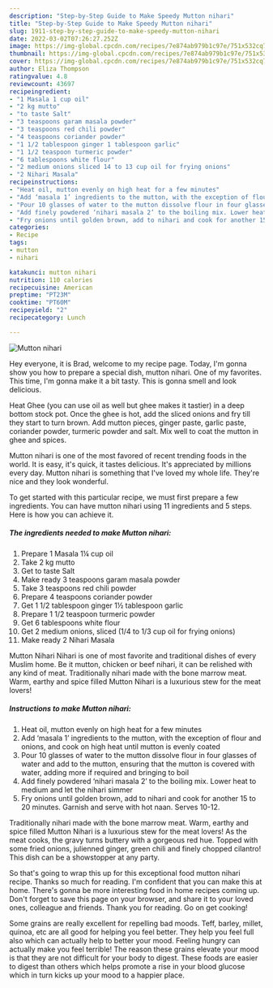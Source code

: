 ```yaml
---
description: "Step-by-Step Guide to Make Speedy Mutton nihari"
title: "Step-by-Step Guide to Make Speedy Mutton nihari"
slug: 1911-step-by-step-guide-to-make-speedy-mutton-nihari
date: 2022-03-02T07:26:27.252Z
image: https://img-global.cpcdn.com/recipes/7e874ab979b1c97e/751x532cq70/mutton-nihari-recipe-main-photo.jpg
thumbnail: https://img-global.cpcdn.com/recipes/7e874ab979b1c97e/751x532cq70/mutton-nihari-recipe-main-photo.jpg
cover: https://img-global.cpcdn.com/recipes/7e874ab979b1c97e/751x532cq70/mutton-nihari-recipe-main-photo.jpg
author: Eliza Thompson
ratingvalue: 4.8
reviewcount: 43697
recipeingredient:
- "1 Masala 1 cup oil"
- "2 kg mutto"
- "to taste Salt"
- "3 teaspoons garam masala powder"
- "3 teaspoons red chili powder"
- "4 teaspoons coriander powder"
- "1 1/2 tablespoon ginger 1 tablespoon garlic"
- "1 1/2 teaspoon turmeric powder"
- "6 tablespoons white flour"
- "2 medium onions sliced 14 to 13 cup oil for frying onions"
- "2 Nihari Masala"
recipeinstructions:
- "Heat oil, mutton evenly on high heat for a few minutes"
- "Add ‘masala 1’ ingredients to the mutton, with the exception of flour and onions, and cook on high heat until mutton is evenly coated"
- "Pour 10 glasses of water to the mutton dissolve flour in four glasses of water and add to the mutton, ensuring that the mutton is covered with water, adding more if required and bringing to boil"
- "Add finely powdered ‘nihari masala 2’ to the boiling mix. Lower heat to medium and let the nihari simmer"
- "Fry onions until golden brown, add to nihari and cook for another 15 to 20 minutes. Garnish and serve with hot naan. Serves 10-12."
categories:
- Recipe
tags:
- mutton
- nihari

katakunci: mutton nihari 
nutrition: 110 calories
recipecuisine: American
preptime: "PT23M"
cooktime: "PT60M"
recipeyield: "2"
recipecategory: Lunch

---
```



![Mutton nihari](https://img-global.cpcdn.com/recipes/7e874ab979b1c97e/751x532cq70/mutton-nihari-recipe-main-photo.jpg)

Hey everyone, it is Brad, welcome to my recipe page. Today, I'm gonna show you how to prepare a special dish, mutton nihari. One of my favorites. This time, I'm gonna make it a bit tasty. This is gonna smell and look delicious.

Heat Ghee (you can use oil as well but ghee makes it tastier) in a deep bottom stock pot. Once the ghee is hot, add the sliced onions and fry till they start to turn brown. Add mutton pieces, ginger paste, garlic paste, coriander powder, turmeric powder and salt. Mix well to coat the mutton in ghee and spices.

Mutton nihari is one of the most favored of recent trending foods in the world. It is easy, it's quick, it tastes delicious. It's appreciated by millions every day. Mutton nihari is something that I've loved my whole life. They're nice and they look wonderful.


To get started with this particular recipe, we must first prepare a few ingredients. You can have mutton nihari using 11 ingredients and 5 steps. Here is how you can achieve it.

<!--inarticleads1-->

##### The ingredients needed to make Mutton nihari:

1. Prepare 1 Masala 1¼ cup oil
1. Take 2 kg mutto
1. Get to taste Salt
1. Make ready 3 teaspoons garam masala powder
1. Take 3 teaspoons red chili powder
1. Prepare 4 teaspoons coriander powder
1. Get 1 1/2 tablespoon ginger 1½ tablespoon garlic
1. Prepare 1 1/2 teaspoon turmeric powder
1. Get 6 tablespoons white flour
1. Get 2 medium onions, sliced (1/4 to 1/3 cup oil for frying onions)
1. Make ready 2 Nihari Masala


Mutton Nihari Nihari is one of most favorite and traditional dishes of every Muslim home. Be it mutton, chicken or beef nihari, it can be relished with any kind of meat. Traditionally nihari made with the bone marrow meat. Warm, earthy and spice filled Mutton Nihari is a luxurious stew for the meat lovers! 

<!--inarticleads2-->

##### Instructions to make Mutton nihari:

1. Heat oil, mutton evenly on high heat for a few minutes
1. Add ‘masala 1’ ingredients to the mutton, with the exception of flour and onions, and cook on high heat until mutton is evenly coated
1. Pour 10 glasses of water to the mutton dissolve flour in four glasses of water and add to the mutton, ensuring that the mutton is covered with water, adding more if required and bringing to boil
1. Add finely powdered ‘nihari masala 2’ to the boiling mix. Lower heat to medium and let the nihari simmer
1. Fry onions until golden brown, add to nihari and cook for another 15 to 20 minutes. Garnish and serve with hot naan. Serves 10-12.


Traditionally nihari made with the bone marrow meat. Warm, earthy and spice filled Mutton Nihari is a luxurious stew for the meat lovers! As the meat cooks, the gravy turns buttery with a gorgeous red hue. Topped with some fried onions, julienned ginger, green chili and finely chopped cilantro! This dish can be a showstopper at any party. 

So that's going to wrap this up for this exceptional food mutton nihari recipe. Thanks so much for reading. I'm confident that you can make this at home. There's gonna be more interesting food in home recipes coming up. Don't forget to save this page on your browser, and share it to your loved ones, colleague and friends. Thank you for reading. Go on get cooking!

Some grains are really excellent for repelling bad moods. Teff, barley, millet, quinoa, etc are all good for helping you feel better. They help you feel full also which can actually help to better your mood. Feeling hungry can actually make you feel terrible! The reason these grains elevate your mood is that they are not difficult for your body to digest. These foods are easier to digest than others which helps promote a rise in your blood glucose which in turn kicks up your mood to a happier place.
